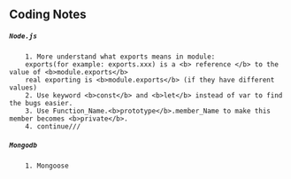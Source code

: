 Coding Notes
------
##### `Node.js`
		1. More understand what exports means in module:
		exports(for example: exports.xxx) is a <b> reference </b> to the value of <b>module.exports</b>
		real exporting is <b>module.exports</b> (if they have different values)
		2. Use keyword <b>const</b> and <b>let</b> instead of var to find the bugs easier.
		3. Use Function_Name.<b>prototype</b>.member_Name to make this member becomes <b>private</b>.
		4. continue///

##### `Mongodb`
		1. Mongoose
